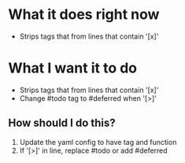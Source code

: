 # What it does right now
- Strips tags that from lines that contain '\[x\]'

# What I want it to do
- Strips tags that from lines that contain '\[x\]'
- Change #todo tag to #deferred when '\[>\]'

## How should I do this?
1. Update the yaml config to have tag and function
2. If '\[>\]' in line, replace #todo or add #deferred
